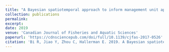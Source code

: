 ```yaml
---
title: "A Bayesian spatiotemporal approach to inform management unit appropriateness"
collection: publications
permalink: 
excerpt: 
date: 2019
venue: 'Canadian Journal of Fisheries and Aquatic Sciences'
paperurl: 'https://cdnsciencepub.com/doi/full/10.1139/cjfas-2017-0526'
citation: 'Bi R, Jiao Y, Zhou C, Hallerman E. 2019. A Bayesian spatiotemporal approach to inform management unit appropriateness. Canadian Journal of Fisheries and Aquatic Sciences, 76(2): 217–237. doi:10.1139/cjfas-2017-0526.'
---
```


